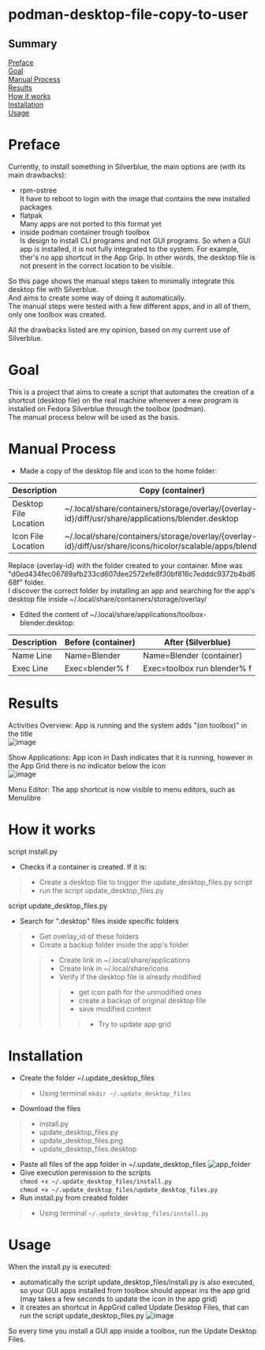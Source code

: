 # podman-desktop-file-copy-to-user

## Summary
[Preface](./README.md#Preface)  
[Goal](./README.md#Goal)  
[Manual Process](./README.md#Manual-Process)  
[Results](./README.md#Results)  
[How it works](./README.md#How-it-works)  
[Installation](./README.md#Installation)  
[Usage](./README.md#Usage)  

# Preface

Currently, to install something in Silverblue, the main options are (with its main drawbacks):
- rpm-ostree  
It have to reboot to login with the image that contains the new installed packages
- flatpak  
Many apps are not ported to this format yet
- inside podman container trough toolbox  
Is design to install CLI programs and not GUI programs. So when a GUI app is installed, it is not fully integrated to the system. For example, ther's no app shortcut in the App Grip. In other words, the desktop file is not present in the correct location to be visible.

So this page shows the manual steps taken to minimally integrate this desktop file with Silverblue.  
And aims to create some way of doing it automatically.  
The manual steps were tested with a few different apps, and in all of them, only one toolbox was created.

All the drawbacks listed are my opinion, based on my current use of Silverblue. 

# Goal
This is a project that aims to create a script that automates the creation of a shortcut (desktop file) on the real machine whenever a new program is installed on Fedora Silverblue through the toolbox (podman).  
The manual process below will be used as the basis.

# Manual Process

- Made a copy of the desktop file and icon to the home folder:

| Description 	| Copy (container) 	| Paste (Silverblue) 	|
|-	|-	|-	|
| Desktop File Location 	| ~/.local/share/containers/storage/overlay/{overlay-id}/diff/usr/share/applications/blender.desktop 	| ~/.local/share/applications/toolbox-blender.desktop 	|
| Icon File Location 	| ~/.local/share/containers/storage/overlay/{overlay-id}/diff/usr/share/icons/hicolor/scalable/apps/blender.svg 	| /home/realgrm/.local/share/icons/hicolor/scalable/apps/toolbox/blender.svg 	|

Replace {overlay-id} with the folder created to your container. Mine was "d0ed434fec06789afb233cd607dee2572efe8f30bf816c7edddc9372b4bd668f" folder.  
I discover the correct folder by installing an app and searching for the app's desktop file inside ~/.local/share/containers/storage/overlay/  

- Edited the content of ~/.local/share/applications/toolbox-blender.desktop:

| Description 	| Before (container) 	| After (Silverblue) 	|
|-	|-	|-	|
| Name Line 	| Name=Blender 	| Name=Blender (container) 	|
| Exec Line 	| Exec=blender% f 	| Exec=toolbox run blender% f 	|

 # Results
 
Activities Overview: App is running and the system adds "(on toolbox)" in the title   
![image](https://user-images.githubusercontent.com/23300290/98615310-0ca01f00-22d9-11eb-853a-f9b45b307b42.png)

Show Applications: App icon in Dash indicates that it is running, however in the App Grid there is no indicator below the icon  
![image](https://user-images.githubusercontent.com/23300290/98615618-d616d400-22d9-11eb-8fce-3e3d3c09ffaa.png)

Menu Editor: The app shortcut is now visible to menu editors, such as Menulibre

# How it works
script install.py
- Checks if a container is created. If it is:
>- Create a desktop file to trigger the update_desktop_files.py script
>- run the script update_desktop_files.py


script update_desktop_files.py

- Search for ".desktop" files inside specific folders
>- Get overlay_id of these folders
>- Create a backup folder inside the app's folder
>>- Create link in ~/.local/share/applications
>>- Create link in ~/.local/share/icons
>>- Verify if the desktop file is already modified
>>>- get icon path for the unmodified ones
>>>- create a backup of original desktop file
>>>- save modified content
>>>>- Try to update app grid

# Installation

- Create the folder ~/.update_desktop_files
>- Using terminal 
`mkdir ~/.update_desktop_files`
- Download the files
>- install.py
>- update_desktop_files.py
>- update_desktop_files.png
>- update_desktop_files.desktop
- Paste all files of the app folder in ~/.update_desktop_files
![app_folder](https://user-images.githubusercontent.com/23300290/99392225-2255ab80-28ba-11eb-9615-89a62f13c0ed.png)
- Give execution permission to the scripts  
`chmod +x ~/.update_desktop_files/install.py`  
`chmod +x ~/.update_desktop_files/update_desktop_files.py`
- Run install.py from created folder
>- Using terminal `~/.update_desktop_files/install.py`

# Usage

When the install.py is executed:
- automatically the script update_desktop_files/install.py is also executed, so your GUI apps installed from toolbox should appear ins the app grid (may takes a few seconds to update the icon in the app grid)
- it creates an shortcut in AppGrid called Update Desktop Files, that can run the script update_desktop_files.py
![image](https://user-images.githubusercontent.com/23300290/99393880-c2accf80-28bc-11eb-8815-8b063d499fb7.png)

So every time you install a GUI app inside a toolbox, run the Update Desktop Files.

